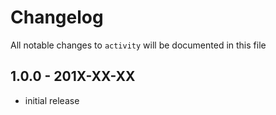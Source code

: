 # Changelog

All notable changes to `activity` will be documented in this file

## 1.0.0 - 201X-XX-XX

- initial release
